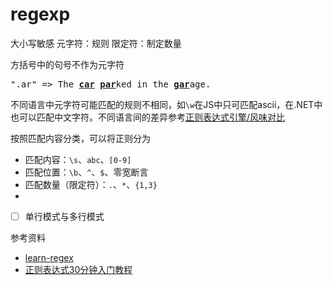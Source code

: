 # regexp

大小写敏感
元字符：规则
限定符：制定数量

方括号中的句号不作为元字符

<pre>
".ar" => The <a href="#learn-regex"><strong>car</strong></a> <a href="#learn-regex"><strong>par</strong></a>ked in the <a href="#learn-regex"><strong>gar</strong></a>age.
</pre>


不同语言中元字符可能匹配的规则不相同，如`\w`在JS中只可匹配ascii，在.NET中也可以匹配中文字符。不同语言间的差异参考[正则表达式引擎/风味对比](https://deerchao.cn/tutorials/regex/diffs.html)

按照匹配内容分类，可以将正则分为
- 匹配内容：`\s`、`abc`、`[0-9]`
- 匹配位置：`\b`、`^`、`$`、零宽断言
- 匹配数量（限定符）：`.`、`*`、`{1,3}`
-

- [ ] 单行模式与多行模式


参考资料
- [learn-regex](https://github.com/ziishaned/learn-regex/blob/master/translations/README-cn.md)
- [正则表达式30分钟入门教程](https://deerchao.cn/tutorials/regex/regex.htm)

